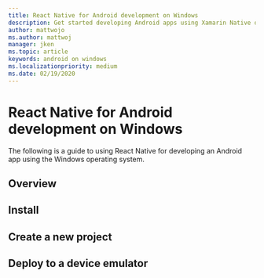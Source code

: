 ```yaml
---
title: React Native for Android development on Windows
description: Get started developing Android apps using Xamarin Native on Windows.
author: mattwojo
ms.author: mattwoj 
manager: jken
ms.topic: article
keywords: android on windows
ms.localizationpriority: medium
ms.date: 02/19/2020
---
```


# React Native for Android development on Windows

The following is a guide to using React Native for developing an Android app using the Windows operating system.

## Overview

## Install

## Create a new project

## Deploy to a device emulator

